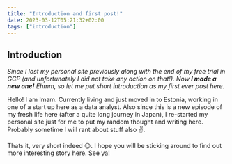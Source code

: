 ```yaml
---
title: "Introduction and first post!"
date: 2023-03-12T05:21:32+02:00
tags: ["introduction"]
---
```


## Introduction

*Since I lost my personal site previously along with the end of my free trial in GCP (and unfortunately I did not take any action on that!). Now **I made a new one!** Ehmm, so let me put short introduction as my first ever post here.*

Hello! I am Imam. Currently living and just moved in to Estonia, working in one of a start up here as a data analyst. Also since this is a new episode of my fresh life here (after a quite long journey in Japan), I re-started my personal site just for me to put my random thought and writing here. Probably sometime I will rant about stuff also :v:.

Thats it, very short indeed :wink:. I hope you will be sticking around to find out more interesting story here. See ya!
